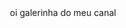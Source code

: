 <html> 
<head>
<title> sisi </title> 
<body> 
<div align="center">oi galerinha do meu canal
<imgg src="https://scontent.fbsb9-1.fna.fbcdn.net/v/t1.0-9/11954692_762501640544257_8682354972289279721_n.jpg?oh=f91c89786763347f5c064c324f3a7e4a&oe=5942AAB7" width='90' height='90'/>
</body>
</html>
